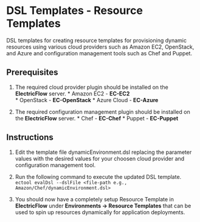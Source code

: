 # DSL Templates - Resource Templates

DSL templates for creating resource templates for provisioning dynamic resources using various cloud providers such as Amazon EC2, OpenStack, and Azure and configuration management tools such as Chef and Puppet.

## Prerequisites ##

  1. The required cloud provider plugin should be installed on the **ElectricFlow** server.
    * Amazon EC2   - **EC-EC2**  
    * OpenStack    - **EC-OpenStack**
    * Azure Cloud  - **EC-Azure**
  
  2. The required configuration management plugin should be installed on the **ElectricFlow** server.
    * Chef   - **EC-Chef**
    * Puppet - **EC-Puppet**
  
## Instructions ##

1. Edit the template file dynamicEnvironment.dsl replacing the parameter values with the desired values for your choosen cloud provider and configuration management tool.

2. Run the following command to execute the updated DSL template.
 `ectool evalDsl --dslFile <file-path e.g., Amazon/Chef/dynamicEnvironment.dsl>`
 
3. You should now have a completely setup Resource Template in **ElectricFlow** under **Environments -> Resource Templates** that can be used to spin up resources dynamically for application deployments. 






